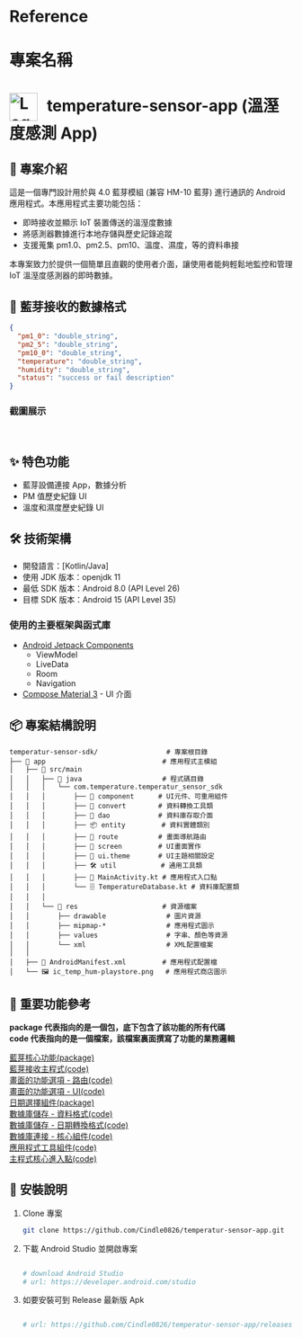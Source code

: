 # Reference
# 專案名稱

<h1>
  <img src="screenshots/ic_temp_hum_round.webp" alt="Logo" width="50" style="vertical-align: middle; margin-right: 10px"/>
  temperature-sensor-app (溫溼度感測 App)
</h1>

## 📱 專案介紹

這是一個專門設計用於與 4.0 藍芽模組 (兼容 HM-10 藍芽) 進行通訊的 Android 應用程式。本應用程式主要功能包括：

- 即時接收並顯示 IoT 裝置傳送的溫溼度數據
- 將感測器數據進行本地存儲與歷史記錄追蹤
- 支援蒐集 pm1.0、pm2.5、pm10、溫度、濕度，等的資料串接

本專案致力於提供一個簡單且直觀的使用者介面，讓使用者能夠輕鬆地監控和管理 IoT 溫溼度感測器的即時數據。

## 🔄 藍芽接收的數據格式

```json
{
  "pm1_0": "double_string",
  "pm2_5": "double_string",
  "pm10_0": "double_string",
  "temperature": "double_string",
  "humidity": "double_string",
  "status": "success or fail description"
}
```

### 截圖展示

<p>
  <img src="screenshots/img1.png" alt=""/>
  <img src="screenshots/img2.png" alt=""/>
  <img src="screenshots/img3.png" alt=""/>
  <img src="screenshots/img4.png" alt=""/>
</p>

## ✨ 特色功能

- 藍芽設備連接 App，數據分析
- PM 值歷史紀錄 UI
- 溫度和濕度歷史紀錄 UI

## 🛠 技術架構

- 開發語言：[Kotlin/Java]
- 使用 JDK 版本：openjdk 11
- 最低 SDK 版本：Android 8.0 (API Level 26)
- 目標 SDK 版本：Android 15 (API Level 35)

### 使用的主要框架與函式庫

- [Android Jetpack Components](https://developer.android.com/jetpack)
    - ViewModel
    - LiveData
    - Room
    - Navigation
- [Compose Material 3](https://developer.android.com/jetpack/androidx/releases/compose-material3) - UI 介面

## 📦 專案結構說明

```tree
temperatur-sensor-sdk/                 # 專案根目錄
├── 📱 app                             # 應用程式主模組
│   ├── 📁 src/main
│   │   ├── 📁 java                    # 程式碼目錄
│   │   │   └── com.temperature.temperatur_sensor_sdk
│   │   │       ├── 🧩 component      # UI元件、可重用組件
│   │   │       ├── 🔄 convert        # 資料轉換工具類
│   │   │       ├── 💾 dao            # 資料庫存取介面
│   │   │       ├── 📦 entity         # 資料實體類別
│   │   │       ├── 🔀 route          # 畫面導航路由
│   │   │       ├── 🎯 screen         # UI畫面實作
│   │   │       ├── 🎨 ui.theme       # UI主題相關設定
│   │   │       ├── 🛠️ util           # 通用工具類
│   │   │       ├── 📱 MainActivity.kt # 應用程式入口點
│   │   │       └── 🗄️ TemperatureDatabase.kt # 資料庫配置類
│   │   │
│   │   └── 📁 res                     # 資源檔案
│   │       ├── drawable               # 圖片資源
│   │       ├── mipmap-*               # 應用程式圖示
│   │       ├── values                 # 字串、顏色等資源
│   │       └── xml                    # XML配置檔案
│   │
│   ├── 📝 AndroidManifest.xml         # 應用程式配置檔
│   └── 🖼️ ic_temp_hum-playstore.png   # 應用程式商店圖示
```
## 🧩 重要功能參考

**package 代表指向的是一個包，底下包含了該功能的所有代碼**  
**code 代表指向的是一個檔案，該檔案裏面撰寫了功能的業務邏輯**

[藍芽核心功能(package)](app/src/main/java/com/temperature/temperatur_sensor_sdk/component/bluetooth)  
[藍芽接收主程式(code)](app/src/main/java/com/temperature/temperatur_sensor_sdk/component/bluetooth/BluetoothViewModel.kt)  
[畫面的功能選項 - 路由(code)](app/src/main/java/com/temperature/temperatur_sensor_sdk/route/Screen.kt)  
[畫面的功能選項 - UI(code)](app/src/main/java/com/temperature/temperatur_sensor_sdk/component/DrawerContent.kt)  
[日期選擇組件(package)](app/src/main/java/com/temperature/temperatur_sensor_sdk/component/date)  
[數據庫儲存 - 資料格式(code)](app/src/main/java/com/temperature/temperatur_sensor_sdk/entity/TemperatureRecord.kt)  
[數據庫儲存 - 日期轉換格式(code)](app/src/main/java/com/temperature/temperatur_sensor_sdk/convert/DateTimeConverter.kt)  
[數據庫連接 - 核心組件(code)](app/src/main/java/com/temperature/temperatur_sensor_sdk/TemperatureDatabase.kt)  
[應用程式工具組件(code)](app/src/main/java/com/temperature/temperatur_sensor_sdk/util/BluetoothUtil.kt)  
[主程式核心進入點(code)](app/src/main/java/com/temperature/temperatur_sensor_sdk/MainActivity.kt)

## 🚀 安裝說明

1. Clone 專案
   
    ```bash
    git clone https://github.com/Cindle0826/temperatur-sensor-app.git

    ```

2. 下載 Android Studio 並開啟專案
    ```bash
    
    # download Android Studio
    # url: https://developer.android.com/studio
    
    ```

3. 如要安裝可到 Release 最新版 Apk
    ```bash
    
    # url: https://github.com/Cindle0826/temperatur-sensor-app/releases
    
    ```

